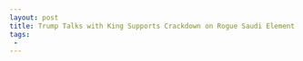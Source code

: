 ```yaml
---
layout: post
title: Trump Talks with King Supports Crackdown on Rogue Saudi Element
tags:
 -
---
```


